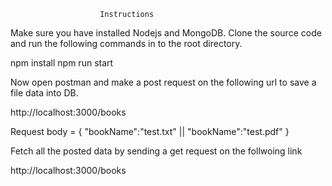                         Instructions

Make sure you have installed Nodejs and MongoDB.
Clone the source code and run the following commands in to the root directory. 

npm install 
npm run start


Now open postman and make a post request on the following url to save a file data into DB.

http://localhost:3000/books

Request body = {
               	"bookName":"test.txt"  ||  "bookName":"test.pdf"
               }
               
               
Fetch all the posted data by sending a get request on the follwoing link 

http://localhost:3000/books
